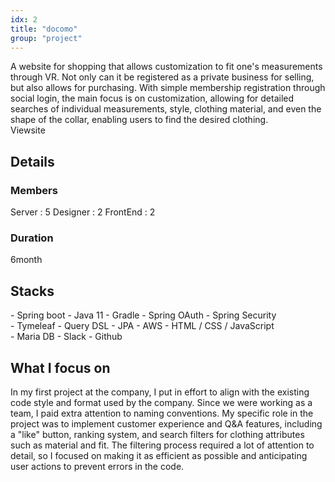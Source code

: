 ```yaml
---
idx: 2
title: "docomo"
group: "project"
---
```


<div>
    <About>
    A website for shopping that allows customization to fit one's measurements through VR. Not only can it be registered as a private business for selling, but also allows for purchasing. With simple membership registration through social login, the main focus is on customization, allowing for detailed searches of individual measurements, style, clothing material, and even the shape of the collar, enabling users to find the desired clothing.
    </About>
    <ButtonWrap>
        <div>Viewsite</div>
    </ButtonWrap>
</div>

## Details

### Members

Server : 5
Designer : 2
FrontEnd : 2

### Duration

6month

## Stacks

<div>
   <Stacks>
    <div>
    - Spring boot
    - Java 11
    - Gradle
    - Spring OAuth
    - Spring Security
    </div>
    <div>
    - Tymeleaf
    - Query DSL
    - JPA
    - AWS
    - HTML / CSS / JavaScript
    </div>
    <div>
    - Maria DB
    - Slack
    - Github
    </div>
   </Stacks> 
</div>

## What I focus on

<div>
<Focus>
In my first project at the company, I put in effort to align with the existing code style and format used by the company. Since we were working as a team, I paid extra attention to naming conventions. My specific role in the project was to implement customer experience and Q&A features, including a "like" button, ranking system, and search filters for clothing attributes such as material and fit. The filtering process required a lot of attention to detail, so I focused on making it as efficient as possible and anticipating user actions to prevent errors in the code.
</Focus>
<div>
